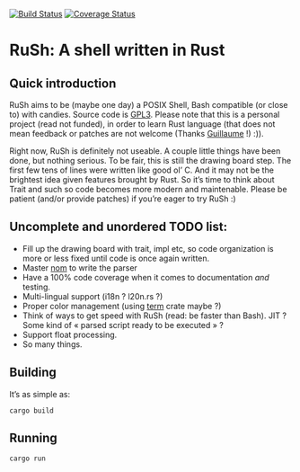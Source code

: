 [![Build Status](https://travis-ci.org/lwandrebeck/RuSh.svg?branch=master)](https://travis-ci.org/lwandrebeck/RuSh)
[![Coverage Status](https://coveralls.io/repos/github/lwandrebeck/RuSh/badge.svg?branch=master)](https://coveralls.io/github/lwandrebeck/RuSh?branch=master)

# RuSh: A shell written in Rust

## Quick introduction

RuSh aims to be (maybe one day) a POSIX Shell, Bash compatible (or close to) with candies. Source code is [GPL3](http://www.gnu.org/licenses/gpl-3.0.html).
Please note that this is a personal project (read not funded), in order to learn Rust language (that does not mean feedback or patches are not welcome (Thanks [Guillaume](https://github.com/GuillaumeGomez) !) :)).

Right now, RuSh is definitely not useable. A couple little things have been done, but nothing serious. To be fair, this is still the drawing board step. The first few tens of lines were written like good ol’ C. And it may not be the brightest idea given features brought by Rust. So it’s time to think about Trait and such so code becomes more modern and maintenable. Please be patient (and/or provide patches) if you’re eager to try RuSh :)

## Uncomplete and unordered TODO list:
* Fill up the drawing board with trait, impl etc, so code organization is more or less fixed until code is once again written.
* Master [nom](https://github.com/Geal/nom) to write the parser
* Have a 100% code coverage when it comes to documentation *and* testing.
* Multi-lingual support (i18n ? l20n.rs ?)
* Proper color management (using [term](https://crates.io/crates/term) crate maybe ?)
* Think of ways to get speed with RuSh (read: be faster than Bash). JIT ? Some kind of « parsed script ready to be executed » ?
* Support float processing.
* So many things.

## Building

It’s as simple as:

    cargo build

## Running
    cargo run

